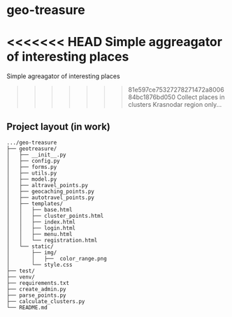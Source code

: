 # geo-treasure

<<<<<<< HEAD
Simple aggreagator of interesting places
=======
Simple agreagator of interesting places

> > > > > > > 81e597ce75327278271472a800684bc1876bd050
> > > > > > > Collect places in clusters
> > > > > > > Krasnodar region only...

## Project layout (in work)

```
.../geo-treasure
├── geotreasure/
│   ├── __init__.py
│   ├── config.py
│   ├── forms.py
│   ├── utils.py
│   ├── model.py
│   ├── altravel_points.py
│   ├── geocaching_points.py
│   ├── autotravel_points.py
│   ├── templates/
│   │   ├── base.html
│   │   ├── cluster_points.html
│   │   ├── index.html
│   │   ├── login.html
│   │   ├── menu.html
│   │   └── registration.html
│   └── static/
│       ├── img/
│       │   ├──  color_range.png
│       └── style.css
├── test/
├── venv/
├── requirements.txt
├── create_admin.py
├── parse_points.py
├── calculate_clusters.py
└── README.md
```
